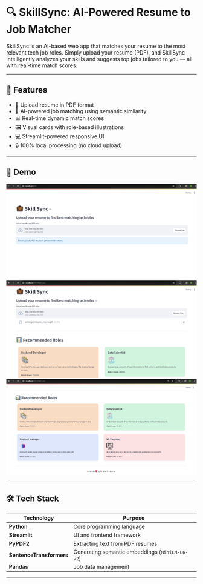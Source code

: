 # 🔍 SkillSync: AI-Powered Resume to Job Matcher

SkillSync is an AI-based web app that matches your resume to the most relevant tech job roles. Simply upload your resume (PDF), and SkillSync intelligently analyzes your skills and suggests top jobs tailored to you — all with real-time match scores.

---

## 🚀 Features

- 📄 Upload resume in PDF format
- 🤖 AI-powered job matching using semantic similarity
- 📊 Real-time dynamic match scores
- 🖼️ Visual cards with role-based illustrations
- 💻 Streamlit-powered responsive UI
- 🔒 100% local processing (no cloud upload)

---

## 🎥 Demo

![Demo](screenshot1.PNG)
![Demo](screenshot2.PNG)
![Demo](screenshot3.PNG)

---

## 🛠️ Tech Stack

| Technology         | Purpose                              |
|--------------------|--------------------------------------|
| **Python**         | Core programming language            |
| **Streamlit**      | UI and frontend framework            |
| **PyPDF2**         | Extracting text from PDF resumes     |
| **SentenceTransformers** | Generating semantic embeddings (`MiniLM-L6-v2`) |
| **Pandas**         | Job data management                  |

---



